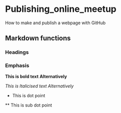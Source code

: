 # Publishing_online_meetup
How to make and publish a webpage with GitHub

## Markdown functions
### Headings

### Emphasis
  **This is bold text**
  __Alternatively__
  
  *This is Italicised text*
  _Alternatively_
  
  * This is dot point
  
  ** This is sub dot point
